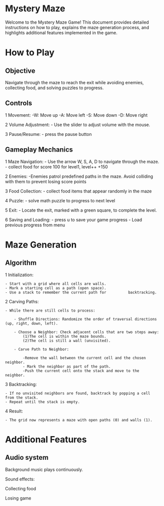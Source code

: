 # Mystery Maze

Welcome to the Mystery Maze Game! This document provides detailed instructions on how to play, explains the maze generation process, and highlights additional features implemented in the game.

# How to Play

## Objective

Navigate through the maze to reach the exit while avoiding enemies, collecting food, and solving puzzles to progress.

## Controls

1 Movement:
    -W: Move up
    -A: Move left
    -S: Move down
    -D: Move right

2 Volume Adjustment:
    - Use the slider to adjust volume with the mouse.

3 Pause/Resume:
    - press the pause button 

## Gameplay Mechanics

1 Maze Navigation:
    - Use the arrow W, S, A, D to navigate through the maze.
    - collect food for score 100 for level1, level++ +150

2 Enemies:
    -Enemies patrol predefined paths in the maze. Avoid colliding with them to prevent losing score points

3 Food Collection:
    - collect food items that appear randomly in the maze

4 Puzzle:
    - solve math puzzle to progress to next level

5 Exit:
    - Locate the exit, marked with a green square, to complete the level.

6 Saving and Loading:
    - press u to save your game progress
    - Load previous progress from menu

# Maze Generation

## Algorithm

1 Initialization:

    - Start with a grid where all cells are walls.
    - Mark a starting cell as a path (open space).
    - Use a stack to remember the current path for          backtracking.

2 Carving Paths:

    - While there are still cells to process:

        - Shuffle Directions: Randomize the order of traversal directions (up, right, down, left).

        - Choose a Neighbor: Check adjacent cells that are two steps away:
            (1)The cell is within the maze bounds.
            (2)The cell is still a wall (unvisited).

        - Carve Path to Neighbor:

            -Remove the wall between the current cell and the chosen neighbor.
            - Mark the neighbor as part of the path.
            -Push the current cell onto the stack and move to the neighbor.

3 Backtracking:

    - If no unvisited neighbors are found, backtrack by popping a cell from the stack.
    - Repeat until the stack is empty.

4 Result:

    - The grid now represents a maze with open paths (0) and walls (1).

# Additional Features

## Audio system

Background music plays continuously.

Sound effects:

Collecting food

Losing game

